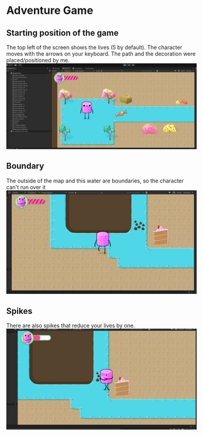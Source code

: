 # Adventure Game
## Starting position of the game
The top left of the screen shows the lives (5 by default). The character moves with the arrows on your keyboard. The path and the decoration were placed/positioned by me.
![start](Images/start.png)

## Boundary
The outside of the map and this water are boundaries, so the character can't run over it
![Alt text](Images/boundary.png)

## Spikes
There are also spikes that reduce your lives by one.
![Alt text](Images/hurt.png)
